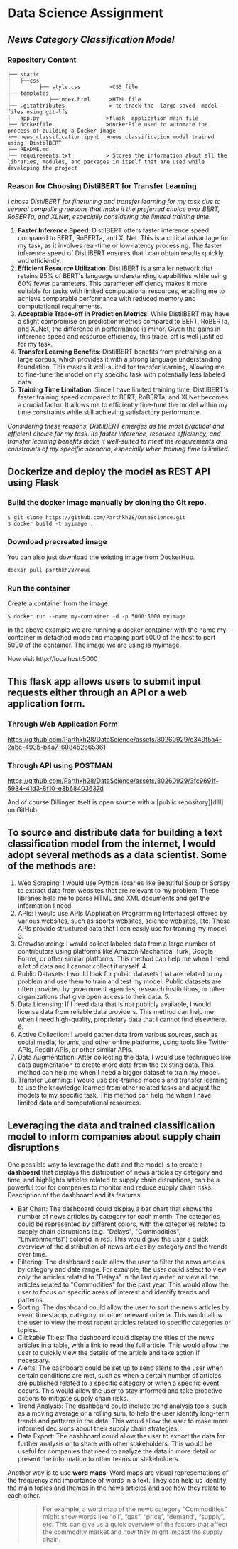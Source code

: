 

# Data Science Assignment 



## _News Category Classification Model_



### Repository Content
```
├── static
│   ├──css 
│         ├── style.css         >CSS file
├── templates   
│            ├──index.html      >HTML file
├── .gitattributes              > to track the  large saved  model files using git-lfs
├── app.py                     >flask  application main file
├── dockerfile                 >dockerFile used to automate the process of building a Docker image
├── news_classification.ipynb  >news classification model trained using  DistilBERT
├── README.md    
└── requirements.txt           > Stores the information about all the libraries, modules, and packages in itself that are used while developing the project
```
### Reason for Choosing DistilBERT for Transfer Learning

_I chose DistilBERT for finetuning and transfer learning for my task due to several compelling reasons that make it the preferred choice over BERT, RoBERTa, and XLNet, especially considering the limited training time:_ 

1. **Faster Inference Speed**: DistilBERT offers faster inference speed compared to BERT, RoBERTa, and XLNet. This is a critical advantage for my task, as it involves real-time or low-latency processing. The faster inference speed of DistilBERT ensures that I can obtain results quickly and efficiently.
2. **Efficient Resource Utilization**: DistilBERT is a smaller network that retains 95% of BERT's language understanding capabilities while using 60% fewer parameters. This parameter efficiency makes it more suitable for tasks with limited computational resources, enabling me to achieve comparable performance with reduced memory and computational requirements.
3.  **Acceptable Trade-off in Prediction Metrics**: While DistilBERT may have a slight compromise on prediction metrics compared to BERT, RoBERTa, and XLNet, the difference in performance is minor. Given the gains in inference speed and resource efficiency, this trade-off is well justified for my task.
4. **Transfer Learning Benefits**: DistilBERT benefits from pretraining on a large corpus, which provides it with a strong language understanding foundation. This makes it well-suited for transfer learning, allowing me to fine-tune the model on my specific task with potentially less labeled data.
5. **Training Time Limitation**: Since I have limited training time, DistilBERT's faster training speed compared to BERT, RoBERTa, and XLNet becomes a crucial factor. It allows me to efficiently fine-tune the model within my time constraints while still achieving satisfactory performance.

_Considering these reasons, DistilBERT emerges as the most practical and efficient choice for my task. Its faster inference, resource efficiency, and transfer learning benefits make it well-suited to meet the requirements and constraints of my specific scenario, especially when training time is limited._



## Dockerize and deploy the model as REST API using Flask


### Build the docker image manually by cloning the Git repo. 
```
$ git clone https://github.com/Parthkh28/DataScience.git
$ docker build -t myimage .
```
### Download precreated image
You can also just download the existing image from DockerHub.
```
docker pull parthkh28/news
```
### Run the container
Create a container from the image.
```
$ docker run --name my-container -d -p 5000:5000 myimage
```
In the above example we are running a docker container with the name my-container in detached mode and mapping port 5000 of the host to port 5000 of the container. The image we are using is myimage.

Now visit http://localhost:5000


## This flask app allows users to submit input requests either through an **API** or a **web application form**.

### Through Web Application Form
https://github.com/Parthkh28/DataScience/assets/80260929/e349f5a4-2abc-493b-b4a7-608452b65361





### Through API using POSTMAN

https://github.com/Parthkh28/DataScience/assets/80260929/3fc9691f-5934-41d3-8f10-e3b68403637d


And of course Dillinger itself is open source with a [public repository][dill]
 on GitHub.

## To source and distribute data for building a text classification model from the internet, I would adopt several methods as a data scientist. Some of the methods are:

1. Web Scraping: I would use Python libraries like Beautiful Soup or Scrapy to extract data from websites that are relevant to my problem. These libraries help me to parse HTML and XML documents and get the information I need. 
2. APIs: I would use APIs (Application Programming Interfaces) offered by various websites, such as sports websites, science websites, etc. These APIs provide structured data that I can easily use for training my model. 3. 
3. Crowdsourcing: I would collect labeled data from a large number of contributors using platforms like Amazon Mechanical Turk, Google Forms, or other similar platforms. This method can help me when I need a lot of data and I cannot collect it myself. 4. 
4. Public Datasets: I would look for public datasets that are related to my problem and use them to train and test my model. Public datasets are often provided by government agencies, research institutions, or other organizations that give open access to their data. 5. 
5. Data Licensing: If I need data that is not publicly available, I would license data from reliable data providers. This method can help me when I need high-quality, proprietary data that I cannot find elsewhere. 6. 
6. Active Collection: I would gather data from various sources, such as social media, forums, and other online platforms, using tools like Twitter APIs, Reddit APIs, or other similar APIs.
7. Data Augmentation: After collecting the data, I would use techniques like data augmentation to create more data from the existing data. This method can help me when I need a bigger dataset to train my model. 
8. Transfer Learning: I would use pre-trained models and transfer learning to use the knowledge learned from other related tasks and adjust the models to my specific task. This method can help me when I have limited data and computational resources.

## Leveraging the  data and trained classification model to inform companies about supply chain disruptions

One possible way to leverage the data and the model is to create a **dashboard** that displays the distribution of news articles by category and time, and highlights articles related to supply chain disruptions, can be a powerful tool for companies to monitor and reduce supply chain risks.
Description of the dashboard and its features:
- Bar Chart: The dashboard could display a bar chart that shows the number of news articles by category for each month. The categories could be represented by different colors, with the categories related to supply chain disruptions (e.g. "Delays", "Commodities", "Environmental") colored in red. This would give the user a quick overview of the distribution of news articles by category and the trends over time.
- Filtering: The dashboard could allow the user to filter the news articles by category and date range. For example, the user could select to view only the articles related to "Delays" in the last quarter, or view all the articles related to "Commodities" for the past year. This would allow the user to focus on specific areas of interest and identify trends and patterns.
- Sorting: The dashboard could allow the user to sort the news articles by event timestamp, category, or other relevant criteria. This would allow the user to view the most recent articles related to specific categories or topics.
- Clickable Titles: The dashboard could display the titles of the news articles in a table, with a link to read the full article. This would allow the user to quickly view the details of the article and take action if necessary.
- Alerts: The dashboard could be set up to send alerts to the user when certain conditions are met, such as when a certain number of articles are published related to a specific category or when a specific event occurs. This would allow the user to stay informed and take proactive actions to mitigate supply chain risks.
- Trend Analysis: The dashboard could include trend analysis tools, such as a moving average or a rolling sum, to help the user identify long-term trends and patterns in the data. This would allow the user to make more informed decisions about their supply chain strategies.
- Data Export: The dashboard could allow the user to export the data for further analysis or to share with other stakeholders. This would be useful for companies that need to analyze the data in more detail or present the information to other teams or stakeholders.

Another way is to use **word maps**. Word maps are visual representations of the frequency and importance of words in a text. They can help us identify the main topics and themes in the news articles and see how they relate to each other. 

>> For example, a word map of the news category “Commodities” might show words like “oil”, “gas”, “price”, “demand”, “supply”, etc. This can give us a quick overview of the factors that affect the commodity market and how they might impact the supply chain.





